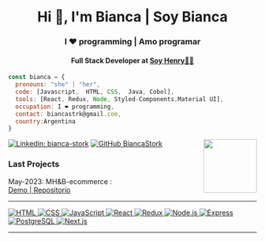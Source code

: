<h1 align="center">Hi 👋, I'm Bianca | Soy Bianca</h1>
<h3 align="center">I ❤️ programming | Amo programar </h3>
<h4 align="center">Full Stack Developer at <a href="http://www.soyhenry.com">Soy Henry🚀🚀</a></h4>


```javascript
const bianca = {
  pronouns: "she" | "her",
  code: [Javascript,  HTML, CSS,  Java, Cobol],
  tools: [React, Redux, Node, Styled-Components,Material UI],
  occupation: I ❤️ programming,
  contact: biancastrk@gmail.com,
  country:Argentina
}
```
[![Linkedin: bianca-stork](https://img.shields.io/badge/-biancastork-blue?style=flat-square&logo=Linkedin&logoColor=white&link=https://www.linkedin.com/in/bianca-stork/)](https://www.linkedin.com/in/bianca-stork/)
[![GitHub BiancaStork](https://img.shields.io/github/followers/BiancaStork?label=follow&style=social)](https://github.com/BiancaStork)
  <img src="Celu.gif" align="right" width="108"/>
<h3>Last Projects</h3>

<p>May-2023: MH&B-ecommerce : </br>
<a href="https://momhomeandbaby.netlify.app/">Demo | <a href="https://github.com/Henry-Proyecto-Firnal-P-10b/vite-front-PF"> Repositorio</p>

<hr></hr>

![HTML](https://img.shields.io/badge/-HTML-E34F26?style=for-the-badge&logo=html5&logoColor=FAFAFA)
![CSS](https://img.shields.io/badge/-CSS-1572B6?style=for-the-badge&logo=css3&logoColor=FAFAFA)
![JavaScript](https://img.shields.io/badge/-JavaScript-F7DF1E?style=for-the-badge&logo=javascript&logoColor=333)
![React](https://img.shields.io/badge/-React-61DAFB?style=for-the-badge&logo=react&logoColor=333)
![Redux](https://img.shields.io/badge/-Redux-764ABC?style=for-the-badge&logo=redux&logoColor=FAFAFA)
![Node.js](https://img.shields.io/badge/-Node.js-339933?style=for-the-badge&logo=node.js&logoColor=FAFAFA)
![Express](https://img.shields.io/badge/-Express-FAFAFA?style=for-the-badge&logo=express&logoColor=333)
![PostgreSQL](https://img.shields.io/badge/-PostgreSQL-0064a5?style=for-the-badge&logo=postgresql&logoColor=FAFAFA)
![Next.js](https://img.shields.io/badge/-Next.js-FAFAFA?style=for-the-badge&logo=next.js&logoColor=333)
<hr></hr>









